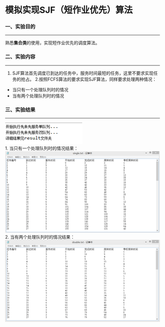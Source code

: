 # 模拟实现SJF（短作业优先）算法
### 一、实验目的
----------------
  熟悉**集合类**的使用，实现短作业优先的调度算法。
### 二、实验内容
-----------------
1. SJF算法首先调度已到达的任务中，服务时间最短的任务，这里不要求实现任务的抢占。
2.按照FCFS算法的要求实现SJF算法，同样要求处理两种情况：
  * 当只有一个处理队列时的情况
  * 当有两个处理队列时的情况

### 三、实验结果
-----------------
<div>
<img src="https://github.com/123012015105/JAVA/blob/master/FCFS/images/demo.png">
</div>
1. 当只有一个处理队列时的情况结果：<br>
<img src="https://github.com/123012015105/JAVA/blob/master/FCFS/images/FCFS%E5%8D%95%E9%98%9F%E5%88%97%E6%88%AA%E5%9B%BE.png">
2. 当有两个处理队列时的情况结果：
<img src="https://github.com/123012015105/JAVA/blob/master/FCFS/images/FCFS%E5%8F%8C%E9%98%9F%E5%88%97%E6%88%AA%E5%9B%BE.png">


